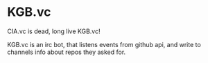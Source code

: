 KGB.vc
======

CIA.vc is dead, long live KGB.vc!

KGB.vc is an irc bot, that listens events from github api, and write to channels info about repos they asked for.
